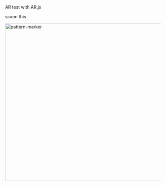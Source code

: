 AR test with AR.js

scann this

<img width="512" height="512" alt="pattern-marker" src="https://github.com/user-attachments/assets/e8eaa710-aec5-4a95-94ed-efb1db3d45c4" />
